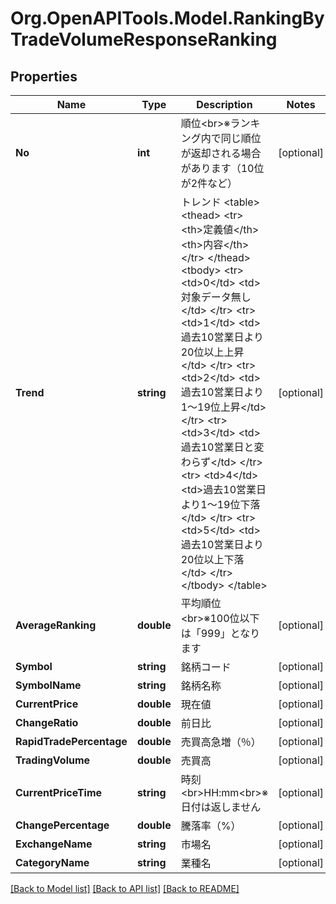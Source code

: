 # Org.OpenAPITools.Model.RankingByTradeVolumeResponseRanking
## Properties

Name | Type | Description | Notes
------------ | ------------- | ------------- | -------------
**No** | **int** | 順位&lt;br&gt;※ランキング内で同じ順位が返却される場合があります（10位が2件など） | [optional] 
**Trend** | **string** | トレンド &lt;table&gt;     &lt;thead&gt;         &lt;tr&gt;             &lt;th&gt;定義値&lt;/th&gt;             &lt;th&gt;内容&lt;/th&gt;         &lt;/tr&gt;     &lt;/thead&gt;     &lt;tbody&gt;         &lt;tr&gt;             &lt;td&gt;0&lt;/td&gt;             &lt;td&gt;対象データ無し&lt;/td&gt;         &lt;/tr&gt;         &lt;tr&gt;             &lt;td&gt;1&lt;/td&gt;             &lt;td&gt;過去10営業日より20位以上上昇&lt;/td&gt;         &lt;/tr&gt;         &lt;tr&gt;             &lt;td&gt;2&lt;/td&gt;             &lt;td&gt;過去10営業日より1～19位上昇&lt;/td&gt;         &lt;/tr&gt;         &lt;tr&gt;             &lt;td&gt;3&lt;/td&gt;             &lt;td&gt;過去10営業日と変わらず&lt;/td&gt;         &lt;/tr&gt;         &lt;tr&gt;             &lt;td&gt;4&lt;/td&gt;             &lt;td&gt;過去10営業日より1～19位下落&lt;/td&gt;         &lt;/tr&gt;         &lt;tr&gt;             &lt;td&gt;5&lt;/td&gt;             &lt;td&gt;過去10営業日より20位以上下落&lt;/td&gt;         &lt;/tr&gt;     &lt;/tbody&gt; &lt;/table&gt; | [optional] 
**AverageRanking** | **double** | 平均順位&lt;br&gt;※100位以下は「999」となります | [optional] 
**Symbol** | **string** | 銘柄コード | [optional] 
**SymbolName** | **string** | 銘柄名称 | [optional] 
**CurrentPrice** | **double** | 現在値 | [optional] 
**ChangeRatio** | **double** | 前日比 | [optional] 
**RapidTradePercentage** | **double** | 売買高急増（％） | [optional] 
**TradingVolume** | **double** | 売買高 | [optional] 
**CurrentPriceTime** | **string** | 時刻&lt;br&gt;HH:mm&lt;br&gt;※日付は返しません | [optional] 
**ChangePercentage** | **double** | 騰落率（%） | [optional] 
**ExchangeName** | **string** | 市場名 | [optional] 
**CategoryName** | **string** | 業種名 | [optional] 

[[Back to Model list]](../README.md#documentation-for-models) [[Back to API list]](../README.md#documentation-for-api-endpoints) [[Back to README]](../README.md)

